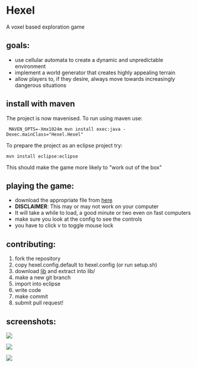 Hexel
=====

A voxel based exploration game

goals:
-----

* use cellular automata to create a dynamic and unpredictable environment
* implement a world generator that creates highly appealing terrain
* allow players to, if they desire, always move towards increasingly dangerous situations

install with maven
-----
The project is now mavenised. To run using maven use:
	 
	 MAVEN_OPTS=-Xmx1024m mvn install exec:java -Dexec.mainClass="Hexel.Hexel"

To prepare the project as an eclipse project try:

	mvn install eclipse:eclipse

This should make the game more likely to "work out of the box"

playing the game:
-----

* download the appropriate file from [here](http://ge.tt/9E4Sl7x)
* **DISCLAIMER**: This may or may not work on your computer
* It will take a while to load, a good minute or two even on fast computers
* make sure you look at the config to see the controls
* you have to click v to toggle mouse lock

contributing:
-----

1. fork the repository
2. copy hexel.config.default to hexel.config (or run setup.sh)
3. download [lib](https://mega.co.nz/#!t00mABjS!Gyf3DznIZJR-aHdIzVWt-VUZ0ltAltxAHjoeKIjybdY) and extract into lib/
4. make a new git branch
5. import into eclipse
6. write code
7. make commit
8. submit pull request!

screenshots:
-----

![](http://imgur.com/6GCARMM.png)

![](http://imgur.com/1rpb5k2.png)

![](http://i.imgur.com/8JZRciQ.jpg)
